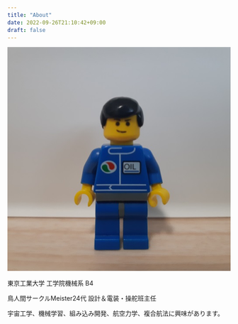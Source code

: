 ```yaml
---
title: "About"
date: 2022-09-26T21:10:42+09:00
draft: false
---
```



![](/img/avatar.jpg)

東京工業大学 工学院機械系 B4

鳥人間サークルMeister24代 設計＆電装・操舵班主任

宇宙工学、機械学習、組み込み開発、航空力学、複合航法に興味があります。